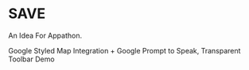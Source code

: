# SAVE
An Idea For Appathon.

Google Styled Map Integration + Google Prompt to Speak, Transparent Toolbar Demo

